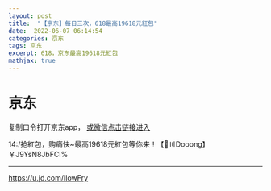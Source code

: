 ```yaml
---
layout: post
title:  "【京东】每日三次，618最高19618元紅包"
date:  2022-06-07 06:14:54
categories: 京东
tags: 京东
excerpt: 618，京东最高19618元紅包
mathjax: true
---
```



# 京东

复制口令打开京东app， [或微信点击链接进入](https://u.jd.com/lIowFry)

14:/抢紅包，购痛快~最高19618元紅包等你来！【🐋〣Doσσng】 ￥J9YsN8JbFCI% 

 ---------------------------------- 

 https://u.jd.com/lIowFry

